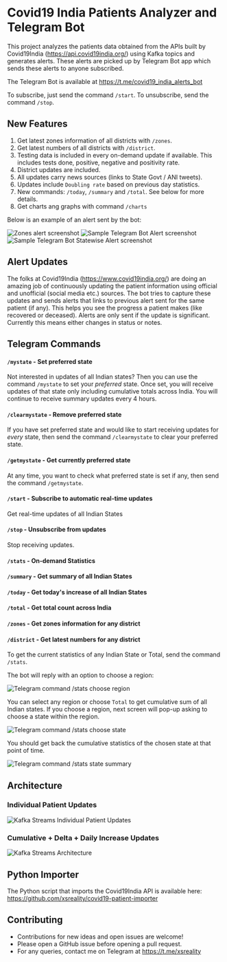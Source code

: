 # Covid19 India Patients Analyzer and Telegram Bot

This project analyzes the patients data obtained from the APIs built by Covid19India (https://api.covid19india.org/)
using Kafka topics and generates alerts. These alerts are picked up by Telegram Bot app which sends 
these alerts to anyone subscribed.

The Telegram Bot is available at https://t.me/covid19_india_alerts_bot

To subscribe, just send the command `/start`. To unsubscribe, send the command `/stop`.

## New Features

1. Get latest zones information of all districts with `/zones`.
2. Get latest numbers of all districts with `/district`.
3. Testing data is included in every on-demand update if available. This includes tests done, positive, negative and positivity rate.
4. District updates are included.
5. All updates carry news sources (links to State Govt / ANI tweets).
6. Updates include `Doubling rate` based on previous day statistics.
7. New commands: `/today`, `/summary` and `/total`. See below for more details.
8. Get charts ang graphs with command `/charts`

Below is an example of an alert sent by the bot:

![Zones alert screenshot](https://i.ibb.co/Rpx7FZC/Screenshot-20200502-163349.jpg "Zones Alert Screenshot")
![Sample Telegram Bot Alert screenshot](https://i.ibb.co/0m64BzC/Screenshot-20200501-173204.jpg "Sample Telegram alert")
![Sample Telegram Bot Statewise Alert screenshot](https://i.ibb.co/hRw0Qt1/Screenshot-20200423-190044.jpg "Statewise alert")

## Alert Updates

The folks at Covid19India (https://www.covid19india.org/) are doing an amazing job of continuously
updating the patient information using official and unofficial (social media etc.) sources. The bot
tries to capture these updates and sends alerts that links to previous alert sent for the same patient (if any).
This helps you see the progress a patient makes (like recovered or deceased). Alerts are only sent
if the update is significant. Currently this means either changes in status or notes.

## Telegram Commands

#### `/mystate` - Set preferred state

Not interested in updates of all Indian states? Then you can use the command `/mystate` to set your
_preferred_ state. Once set, you will receive updates of that state only including cumulative totals
across India. You will continue to receive summary updates every 4 hours.

#### `/clearmystate` - Remove preferred state

If you have set preferred state and would like to start receiving updates for _every_ state, then
send the command `/clearmystate` to clear your preferred state.

#### `/getmystate` - Get currently preferred state

At any time, you want to check what preferred state is set if any, then send the command `/getmystate`.

#### `/start` - Subscribe to automatic real-time updates

Get real-time updates of all Indian States

#### `/stop` - Unsubscribe from updates

Stop receiving updates.

#### `/stats` - On-demand Statistics

#### `/summary` - Get summary of all Indian States

#### `/today` - Get today's increase of all Indian States

#### `/total` - Get total count across India

#### `/zones` - Get zones information for any district

#### `/district` - Get latest numbers for any district

To get the current statistics of any Indian State or Total, send the command `/stats`.

The bot will reply with an option to choose a region:

![Telegram command /stats choose region](https://i.ibb.co/B3Jmsn8/Screenshot-20200420-191540.jpg "Telegram command /stats choose region")

You can select any region or choose `Total` to get cumulative sum of all Indian states. If you choose
a region, next screen will pop-up asking to choose a state within the region.

![Telegram command /stats choose state](https://i.ibb.co/1dJxtZq/Screenshot-20200420-191611.jpg "Telegram command /stats choose state")

You should get back the cumulative statistics of the chosen state at that point of time.

![Telegram command /stats state summary](https://i.ibb.co/q1KdWc2/Screenshot-20200420-191310-01.jpg "Telegram command /stats state summary")

## Architecture

### Individual Patient Updates

![Kafka Streams Individual Patient Updates](https://i.ibb.co/MPZJjB3/Covid19-India-Alerts-3.png "Kafka Streams Individual Patient Updates")

### Cumulative + Delta + Daily Increase Updates

![Kafka Streams Architecture](https://i.ibb.co/Zd0Ng7F/Covid19-India-Alerts-4.png "Covid19 Kafka Streams Architecture")

## Python Importer

The Python script that imports the Covid19India API is available here: https://github.com/xsreality/covid19-patient-importer

## Contributing

* Contributions for new ideas and open issues are welcome!
* Please open a GitHub issue before opening a pull request.
* For any queries, contact me on Telegram at https://t.me/xsreality  
